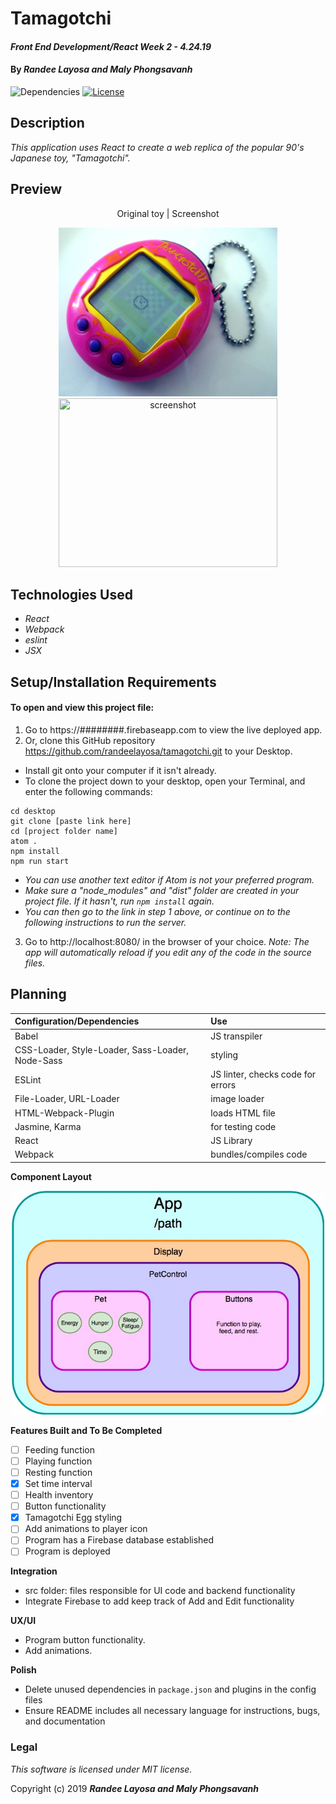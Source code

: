 # Tamagotchi

#### _Front End Development/React Week 2 - 4.24.19_

#### By _**Randee Layosa and Maly Phongsavanh**_

![Dependencies](https://img.shields.io/badge/dependencies-up%20to%20date-brightgreen.svg)
[![License](https://img.shields.io/badge/license-MIT-blue.svg)](https://opensource.org/licenses/MIT)

## Description

_This application uses React to create a web replica of the popular 90's Japanese toy, "Tamagotchi"._

## Preview
<p align="center">Original toy | Screenshot</p>
<p align="center">
<img src="src/assets/images/toy.jpeg" width="350" height="270" title="image of original toy">
<img src="src/assets/images/##.png" width="350" height="270" title="screenshot">
</p>

## Technologies Used

  * _React_
  * _Webpack_
  * _eslint_
  * _JSX_

## Setup/Installation Requirements

#### To open and view this project file:
1. Go to https://########.firebaseapp.com to view the live deployed app.
2. Or, clone this GitHub repository https://github.com/randeelayosa/tamagotchi.git to your Desktop.
  * Install git onto your computer if it isn't already.
  * To clone the project down to your desktop, open your Terminal, and enter the following commands:
  ```
  cd desktop
  git clone [paste link here]
  cd [project folder name]
  atom .
  npm install
  npm run start
  ```
  * _You can use another text editor if Atom is not your preferred program._
  * _Make sure a "node_modules" and "dist" folder are created in your project file. If it hasn't, run `npm install` again._
  * _You can then go to the link in step 1 above, or continue on to the following instructions to run the server._
3. Go to http://localhost:8080/ in the browser of your choice. _Note: The app will automatically reload if you edit any of the code in the source files._


## Planning

  | **Configuration/Dependencies** | **Use** |
| :-------------     | :------------- |
| Babel | JS transpiler |
| CSS-Loader, Style-Loader, Sass-Loader, Node-Sass | styling |
| ESLint | JS linter, checks code for errors |
| File-Loader, URL-Loader | image loader |
| HTML-Webpack-Plugin | loads HTML file |
| Jasmine, Karma | for testing code |
| React | JS Library |
| Webpack | bundles/compiles code |

**Component Layout**

<p align="center">
  <img src="src/assets/images/diagram.jpg" width="500" height="358" title="Tamagotchi Component Structure">
</p>

**Features Built and To Be Completed**
- [ ] Feeding function
- [ ] Playing function
- [ ] Resting function
- [x] Set time interval
- [ ] Health inventory
- [ ] Button functionality
- [x] Tamagotchi Egg styling
- [ ] Add animations to player icon
- [ ] Program has a Firebase database established
- [ ] Program is deployed

**Integration**
  * src folder: files responsible for UI code and backend functionality
  * Integrate Firebase to add keep track of Add and Edit functionality

**UX/UI**
  * Program button functionality.
  * Add animations.

**Polish**
  * Delete unused dependencies in `package.json` and plugins in the config files
  * Ensure README includes all necessary language for instructions, bugs, and documentation

### Legal

*This software is licensed under MIT license.*

Copyright (c) 2019 **_Randee Layosa and Maly Phongsavanh_**
